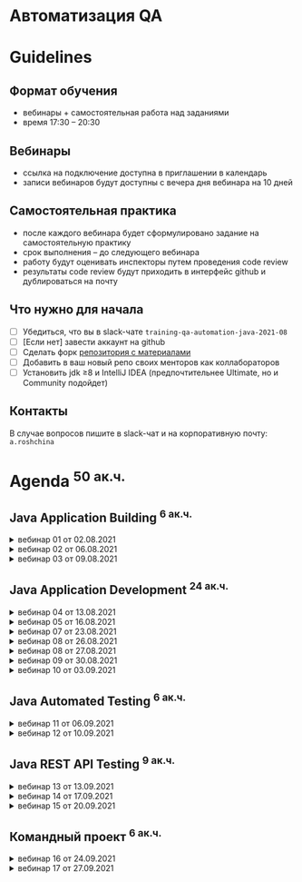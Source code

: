 Автоматизация QA 
================

Guidelines
==========

Формат обучения
---------------
- вебинары + самостоятельная работа над заданиями
- время 17:30 – 20:30

Вебинары
-----------------------
- ссылка на подключение доступна в приглашении в календарь
- записи вебинаров будут доступны с вечера дня вебинара на 10 дней

Самостоятельная практика
------------------------
- после каждого вебинара будет сформулировано задание на самостоятельную практику
- срок выполнения – до следующего вебинара
- работу будут оценивать инспекторы путем проведения code review
- результаты code review будут приходить в интерфейс github и дублироваться на почту

Что нужно для начала
--------------------
- [ ] Убедиться, что вы в slack-чате `training-qa-automation-java-2021-08`
- [ ] [Если нет] завести аккаунт на github
- [ ] Сделать форк [репозитория с материалами](https://github.com/eugene-krivosheyev/qa-automation-java)
- [ ] Добавить в ваш новый репо своих менторов как коллабораторов
- [ ] Установить jdk ≥8 и IntelliJ IDEA (предпочтительнее Ultimate, но и Community подойдет)

Контакты
--------
В случае вопросов пишите в slack-чат и на корпоративную почту: `a.roshchina`


Agenda <sup>50 ак.ч.</sup>
======

Java Application Building <sup>6 ак.ч.</sup>
-------------------------

<details>
<summary>вебинар 01 от 02.08.2021</summary>

### Local GIT versioning workflow
- [ ] Local repo
- [ ] Commit
- [ ] Log
- [ ] Tag
- [ ] Branch

### Remote GIT versioning workflow
- [ ] Remote repo
- [ ] Clone
- [ ] Push
- [ ] Pull

### Managing PRs
- [ ] Forks
- [ ] Pull Request
- [ ] PR workflow

Practice quest
--------------
### Given
- [ ] Известна учетка ментора на github
- [ ] Установлен git (stand-alone или как компонент IDEA)
### When
- [ ] Заведен аккаунт на github
- [ ] Сделан fork данного репо
- [ ] Ментор добавлен как коллаборатор

and
- [ ] Создана рабочая ветка `dev` для реализации заданий
- [ ] Внесены тестовые изменения
- [ ] Заведен PR в `master`

and
- [ ] Новые изменения из данного репо перенесены себе в `master` через PR
### Then
- [ ] Ментор принимает PR c тестовыми изменениями
- [ ] Вам приходит нотификация
</details>

<details>
<summary>вебинар 02 от 06.08.2021</summary>

### Java platform overview
- [ ] Java Platform definition
- [ ] Basic terms: JVM, JRE, JDK

### Simple app lifecycle
- [ ] source
- [ ] compiling
- [ ] packaging
- [ ] running 
- [ ] Sourcepath and Classpath
  
Practice quest
--------------
### Given
- [ ] Локальный клон репозитория
- [ ] Исходники двух классов
```
import com.tinkoff.edu.Printer;

public class MyApplication {
	public static void main(String[] args) {
		Printer.print("Hewllo world!");
	}
} 

---
  
package com.tinkoff.edu;

public class Printer {
	public static void print(String message) {
		System.out.println(message);
	}
}
```
### When
- [ ] Папочная структура исходников src/MyApplication.java
- [ ] Компиляция: два .class
- [x] Разделить иcходники и бинарники: `src` и `target` 
- [ ] Запуск приложения
### Then
- [ ] Проект успешно собирается
- [ ] вывод `Hello world!`
- [ ] Ментор принимает PR в `master`
</details>

<details>
<summary>вебинар 03 от 09.08.2021</summary>

### Maven build lifecycle
- [ ] Directory layout
- [ ] Build lifecycles
- [ ] Lifecycle phases
- [ ] Plugins
- [ ] Managing plugins with pom.xml

### Maven dependency management
- [ ] Dependency artifacts: JARed classes, sources, javadocs
- [ ] Artifact repositories
- [ ] Artifact identifying
- [ ] Test dependencies vs Prod dependencies

### IDEA Demo
- [ ] Project settings and structure: modules, sourcepath + classpath
- [ ] Workspace
- [ ] Views
- [ ] Running application with run configuration
- [ ] Git workflow
- [ ] Maven build

Practice quest
--------------
### Given
- [ ] Локальный клон репозитория
- [ ] В корне репо:
### When
- [ ] Сгенерирован maven-проект по шаблону `mvn archetype:generate`
- `com.tinkoff.edu:app:1.0.0-SNAPSHOT`
### Then
- [ ] Используется тестовая зависимость JUnit5
- [ ] Выдержан стиль кодирования и соглашения
- [ ] Проект успешно собирается
- [ ] Ментор принимает PR в `master`
</details>

Java Application Development <sup>24 ак.ч.</sup>
----------------------------

<details>
<summary>вебинар 04 от 13.08.2021</summary>

### Context
- [ ] Learning through developing and JIT testing
- [ ] Case: Loan system mock

### Java Source Code Documenting
- [ ] Single-line comments
- [ ] Multi-line comments
- [ ] JavaDoc comments demo

### Java Packages
- [ ] Package: why?
- [ ] Package declaration
- [ ] Import directive
- [ ] Naming convention

### Java Classes
- [ ] Class: why?
- [ ] Class declaration
- [ ] Dynamic class loading
- [ ] Static initialization section
- [ ] Naming convention
- [ ] Encapsulation concept: behavior and state

### Method declaration
- [ ] Method: why?
- [ ] Method declaration
- [ ] Method body code block
- [ ] Method variables
- [ ] Returning values
- [ ] Methods Overloading
- [ ] Naming convention

### Method call
- [ ] Dot notation
- [ ] Call stack

### Variable declaration
- [ ] Declaration
- [ ] Initialization
- [ ] Literals
- [ ] Default initialization values for class and method variables

Practice quest
--------------
### Given
- [ ] Requirements for Loan Scoring application
- `Как клиент банка, я хочу сделать запрос на кредит и получить ответ с уникальным id для дальнейших коммуникаций` 
### When application
- [ ] Application designed for testability and reuse
- Controller
- Service
- Repository
- [ ] Application implemented
- [ ] Self-made tests implemented (with main class)
### Then
- [ ] Проект успешно собирается
- [ ] Выдержан стиль кодирования и соглашения
- [ ] Ментор принимает PR в `master`
</details>

<details>
<summary>вебинар 05 от 16.08.2021</summary>

### Calling methods advanced
- [ ] Static import directive
- [ ] `final` modifier for statics
- [ ] Formal and factual arguments
- [ ] Parameters `Pass by value` 
- [ ] `final` modifier for locals/params

### Encapsulation: Implementing state
- [ ] What is state
- [ ] Variable declaration scope: static/object/local
- [ ] local, global and object state
- [ ] Object creation
- [ ] Object state initialization with constructor
- [ ] Accessors and mutators

### Common state and creational patterns
- [ ] OOP style (rich design)
- [ ] stateful domain objects/DTO + stateless services (anemic design)
- [ ] Immutable
- [ ] Factory
- [ ] DI

### Enums
- [ ] Enumerated type concept: why?
- [ ] API
- [ ] Using with `switch`

### Polymorphism with interfaces and (abstract) classes
- [ ] Polymorphism why's?
- [ ] Java implementation
- [ ] Interface
- [ ] `final` modifier

### Inheritance with (abstract) classes
- [ ] Inheritance why's?
- [ ] Java implementation
- [ ] Abstract class
- [ ] Class

Practice quest
--------------
### Given
- [ ] Requirements for Loan Scoring application
- `Как клиент банка, я хочу сделать запрос на кредит и получить ответ с уникальным id для дальнейших коммуникаций`
### When application
- Application designed for testability and reuse
- [ ] non-static Controller with Service DI
- [ ] non-static Service with Repo DI
- [ ] Service with Interface
- [ ] non-static Repository with Interface
- [ ] non-static Loan Request 
- [ ] non-static Loan Response with encapsulated autogenerated incremental id
- [ ] Loan Response encapsulates Response Type enum: APPROVED, DENIED
- [ ] Self-made tests implemented (with main class)
### Then
- [ ] Проект успешно собирается
- [ ] Выдержан стиль кодирования и соглашения
- [ ] Ментор принимает PR в `master`
</details>

<details>
<summary>вебинар 07 от 23.08.2021</summary>

### Java Syntax for interfaces and abstract classes
- [ ] Interfaces
- [ ] Defender methods
- [ ] Inheritance and constructors

### Test framework overview
- [ ] IoC: Framework vs Library
- [ ] JUnit as a test framework
- [ ] Task flow
- [ ] Test class and methods
- [ ] Annotations
- [ ] Assert methods
- [ ] Coverage

### Test Scopes
- [ ] Scopes
- [ ] Test doublers

Practice quest
--------------
### Given
- [ ] Requirements for Loan Scoring application
- `Как клиент банка, я хочу сделать запрос на кредит и получить ответ с уникальным id для дальнейших коммуникаций`
### When application
- [ ] Application covered with e2e tests
- [ ] Application covered with integration tests
### Then
- [ ] Покрытие по веткам ≥ 90%
- [ ] Проект успешно собирается
- [ ] Выдержан стиль кодирования и соглашения
- [ ] Ментор принимает PR в `master`
</details>

<details>
<summary>вебинар 08 от 26.08.2021</summary>

### Primitive types
- [ ] byte
- [ ] int
- [ ] short
- [ ] long
- [ ] float
- [ ] double
- [ ] char
- [ ] boolean

### Literals for primitives
- [ ] literals

### Wrappers
- [ ] Wrapper types and main features: referenced, constants, string parsing
- [ ] Autoboxing/unboxing and performance issue

### Type operators
- [ ] type casting
- [ ] instanceof

### Arithmetics operators
- [ ] `+, -, *, /, %`
- [ ] Typed operators: 1/3 vs 1./3
- [ ] Arithmetic types promotion
- [ ] ArithmeticException
- [ ] Types Overflow and solution with BigInteger
- [ ] FP precision loss and solution with BigDecimal

### Logical operators
- [ ] Type-safe
- [ ] `&, |, !`
- [ ] Lazy and eager form
- [ ] `==, !=, <, <=, >, >=`
- [ ] Reference types issue: absence of `===` and `.equals()`
- [ ] Ternary operator

### Switching
- [ ] `if`
- [ ] `switch` and its limitations

### Looping
- [ ] `for`
- [ ] `do` and `while`
- [ ] "foreach"

### Java Array reference type
- [ ] Declaration
- [ ] Initialization
- [ ] API: addressing, length
- [ ] Exceptions
- [ ] "Immutability"
- [ ] "foreach" cycle

### Varargs
- [ ] Why?
- [ ] Declaration
- [ ] Passing
- [ ] Using
- [ ] Limitations

### Strings
- [ ] Declaration
- [ ] Initialization with literal and constructor
- [ ] "Immutability" vs StringBuffer/StringBuilder
- [ ] API
- [ ] Strings equality: `==` vs `.equals()`
</details>

<details>
<summary>вебинар 08 от 27.08.2021</summary>

### Exception concept
- [ ] Type information
- [ ] Object data information
- [ ] Methods call stack information

### Throwing and handling exceptions
- [ ] creating exception instance
- [ ] `throw` operator
- [ ] Methods call stack tracing
- [ ] `try` section
- [ ] `catch` section
- [ ] `finally` section

### Syntax sugar
- [ ] multi-catch
- [ ] try-with-resources

### Exceptions type system
- [ ] Built-in types
- [ ] Errors vs Exceptions
- [ ] Checked vs Runtime exceptions
</details>

<details>
<summary>вебинар 09 от 30.08.2021</summary>

### OOAD overview
- [ ] Encapsulation
- [ ] Polymorphism
- [ ] Inheritance

### Lambda syntax
- [ ] Declaring lambdas
- [ ] Compiler types inference
- [ ] Functional interface
- [ ] Method reference
</details>

<details>
<summary>вебинар 10 от 03.09.2021</summary>

### Class Object
- [ ] `toString()`
- [ ] `equals()` and `hashCode()` contract

### Collections API overview
- [ ] `Set` API
- [ ] `List` API
- [ ] `Map` API

### File IO API overview
- [ ] `File` and `Path`
- [ ] File IO with Stream API
- [ ] Simple file operations with utility class `Files`
</details>

Java Automated Testing <sup>6 ак.ч.</sup>
----------------------
<details>
<summary>вебинар 11 от 06.09.2021</summary>

### Архитектура тестового фреймворка
- [ ] Концепция фреймворка
- [ ] Аннотации
- [ ] Подключение JUnit5 в maven
- [ ] Жизненный цикл тестового класса

### Тестирование на примере "общеизвестного класса"
- [ ] Именование тест-кейса/тест-класса и теста/тест-метода
- [ ] Понятие трасс выполнения (flows) и граничные условия
- [ ] Роль фикстуры
- [ ] Тест = фиксированная трасса выполнения
- [ ] Тестовый набор = спецификация компонента

### Возможности JUnit5
- [ ] Типизированные сравнения средствами основного фреймворка
- [ ] Исключения
- [ ] Таймауты
</details>

<details>
<summary>вебинар 12 от 10.09.2021</summary>

### Тестовое покрытие
- [ ] Понятие покрытия
- [ ] Способы расчета покрытия 
- [ ] Анализ отчета JaCoCo

### Реализация фикстуры для обеспечения поддерживаемости тестов
- [ ] Когда и сколько раз создается объект тестового класса?
- [ ] Как максимально реюзать фикстуры?
- [ ] Методы жизненного цикла теста
- [ ] Fixture Builders

### Как группировать тесты в наборы?
- [ ] Зачем нужны test suites?
- [ ] Теги
- [ ] Запуск наборов при сборке
</details>

Java REST API Testing <sup>9 ак.ч.</sup>
---------------------
<details>
<summary>вебинар 13 от 13.09.2021</summary>

### Фреймворки, ориентированные на тестирование REST API
- [ ] Обзор Retrofit
- [ ] Обзор REST Assured
</details>

<details>
<summary>вебинар 14 от 17.09.2021</summary>

### Введение в работу с БД
- [ ] Обзор JDBC
- [ ] Обзор JPA
</details>

<details>
<summary>вебинар 15 от 20.09.2021</summary>

### Тест-дублирование БД
- [ ] На каких уровнях можно замещать БД
- [ ] Утилиты работы с JDBC
- [ ] Управление транзакциями

### Тест-дублирование внешних сервисов
- [ ] На каких уровнях можно замещать внешний сервис
- [ ] Тестовые дублеры для внешних веб- и REST-сервисов: WireMock
</details>

Командный проект <sup>6 ак.ч.</sup>
----------------
<details>
<summary>вебинар 16 от 24.09.2021</summary>

- [ ] Командная работа над проектом 
- [ ] Фидбек от инспекторов
</details>

<details>
<summary>вебинар 17 от 27.09.2021</summary>

- [ ] Командная работа над проектом
- [ ] Фидбек от инспекторов
</details>
